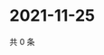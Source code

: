 # 2021-11-25

共 0 条

<!-- BEGIN WEIBO -->
<!-- 最后更新时间 Thu Nov 25 2021 05:10:07 GMT+0800 (China Standard Time) -->

<!-- END WEIBO -->
